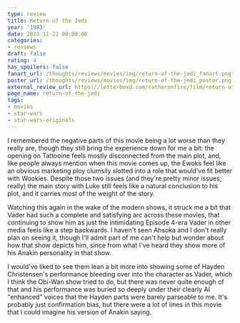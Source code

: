 ```yaml
---
type: review
title: Return of the Jedi
year: '1983'
date: 2023-11-22 00:00:00
categories:
- reviews
draft: false
rating: 4
has_spoilers: false
fanart_url: /thoughts/reviews/movies/img/return-of-the-jedi_fanart.png
poster_url: /thoughts/reviews/movies/img/return-of-the-jedi_poster.png
external_review_url: https://letterboxd.com/ratheronfire/film/return-of-the-jedi/
page_name: return-of-the-jedi
tags:
- movies
- star-wars
- star-wars-originals
---
```


I remembered the negative parts of this movie being a lot worse than they really are, though they still bring the experience down for me a bit: the opening on Tattooine feels mostly disconnected from the main plot, and, like people always mention when this movie comes up, the Ewoks feel like an obvious marketing ploy clumsily slotted into a role that would've fit better with Wookies. Despite those two issues (and they're pretty minor issues, really) the main story with Luke still feels like a natural conclusion to his plot, and it carries most of the weight of the story.

Watching this again in the wake of the modern shows, it struck me a bit that Vader had such a complete and satisfying arc across these movies, that continuing to show him as just the intimidating Episode 4-era Vader in other media feels like a step backwards. I haven't seen Ahsoka and I don't really plan on seeing it, though I'll admit part of me can't help but wonder about how that show depicts him, since from what I've heard they show more of his Anakin personality in that show.

I would've liked to see them lean a bit more into showing some of Hayden Christensen's performance bleeding over into the character as Vader, which I think the Obi-Wan show tried to do, but there was never quite enough of that and his performance was buried so deeply under their clearly AI "enhanced" voices that the Hayden parts were barely parseable to me. It's probably just confirmation bias, but there were a lot of lines in this movie that I could imagine his version of Anakin saying.